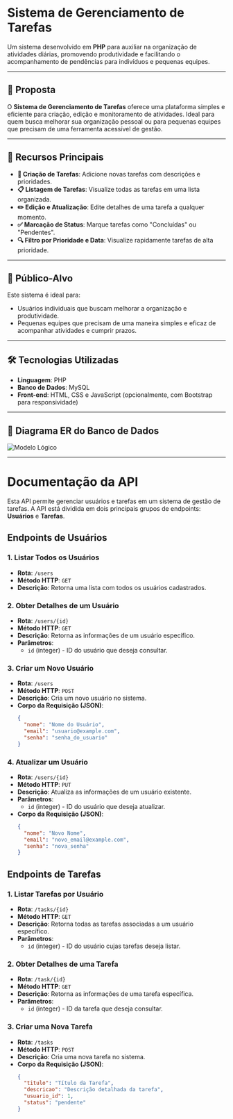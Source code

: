 # Sistema de Gerenciamento de Tarefas

Um sistema desenvolvido em **PHP** para auxiliar na organização de atividades diárias, promovendo produtividade e facilitando o acompanhamento de pendências para indivíduos e pequenas equipes.

---

## 📜 Proposta

O **Sistema de Gerenciamento de Tarefas** oferece uma plataforma simples e eficiente para criação, edição e monitoramento de atividades. Ideal para quem busca melhorar sua organização pessoal ou para pequenas equipes que precisam de uma ferramenta acessível de gestão.

---

## 🌟 Recursos Principais

- **📝 Criação de Tarefas**: Adicione novas tarefas com descrições e prioridades.
- **📋 Listagem de Tarefas**: Visualize todas as tarefas em uma lista organizada.
- **✏️ Edição e Atualização**: Edite detalhes de uma tarefa a qualquer momento.
- **✅ Marcação de Status**: Marque tarefas como "Concluídas" ou "Pendentes".
- **🔍 Filtro por Prioridade e Data**: Visualize rapidamente tarefas de alta prioridade.

---

## 🎯 Público-Alvo

Este sistema é ideal para:
- Usuários individuais que buscam melhorar a organização e produtividade.
- Pequenas equipes que precisam de uma maneira simples e eficaz de acompanhar atividades e cumprir prazos.

---

## 🛠️ Tecnologias Utilizadas

- **Linguagem**: PHP
- **Banco de Dados**: MySQL
- **Front-end**: HTML, CSS e JavaScript (opcionalmente, com Bootstrap para responsividade)

---

## 🧩 Diagrama ER do Banco de Dados

![Modelo Lógico](https://github.com/user-attachments/assets/e60d7863-9e55-4f8b-928b-1919abff97eb)

---

# Documentação da API

Esta API permite gerenciar usuários e tarefas em um sistema de gestão de tarefas. A API está dividida em dois principais grupos de endpoints: **Usuários** e **Tarefas**.

## Endpoints de Usuários

### 1. Listar Todos os Usuários

- **Rota**: `/users`
- **Método HTTP**: `GET`
- **Descrição**: Retorna uma lista com todos os usuários cadastrados.

### 2. Obter Detalhes de um Usuário

- **Rota**: `/users/{id}`
- **Método HTTP**: `GET`
- **Descrição**: Retorna as informações de um usuário específico.
- **Parâmetros**:
  - `id` (integer) - ID do usuário que deseja consultar.

### 3. Criar um Novo Usuário

- **Rota**: `/users`
- **Método HTTP**: `POST`
- **Descrição**: Cria um novo usuário no sistema.
- **Corpo da Requisição (JSON)**:
  ```json
  {
    "nome": "Nome do Usuário",
    "email": "usuario@example.com",
    "senha": "senha_do_usuario"
  }

### 4. Atualizar um Usuário

- **Rota**: `/users/{id}`
- **Método HTTP**: `PUT`
- **Descrição**: Atualiza as informações de um usuário existente.
- **Parâmetros**:
  - `id` (integer) - ID do usuário que deseja atualizar.
- **Corpo da Requisição (JSON)**:
  ```json
  {
    "nome": "Novo Nome",
    "email": "novo_email@example.com",
    "senha": "nova_senha"
  }

## Endpoints de Tarefas

### 1. Listar Tarefas por Usuário

- **Rota**: `/tasks/{id}`
- **Método HTTP**: `GET`
- **Descrição**: Retorna todas as tarefas associadas a um usuário específico.
- **Parâmetros**:
  - `id` (integer) - ID do usuário cujas tarefas deseja listar.

### 2. Obter Detalhes de uma Tarefa

- **Rota**: `/task/{id}`
- **Método HTTP**: `GET`
- **Descrição**: Retorna as informações de uma tarefa específica.
- **Parâmetros**:
  - `id` (integer) - ID da tarefa que deseja consultar.

### 3. Criar uma Nova Tarefa

- **Rota**: `/tasks`
- **Método HTTP**: `POST`
- **Descrição**: Cria uma nova tarefa no sistema.
- **Corpo da Requisição (JSON)**:
  ```json
  {
    "titulo": "Título da Tarefa",
    "descricao": "Descrição detalhada da tarefa",
    "usuario_id": 1,
    "status": "pendente"
  }

